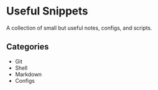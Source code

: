 # Useful Snippets

A collection of small but useful notes, configs, and scripts.

## Categories
- Git
- Shell
- Markdown
- Configs
